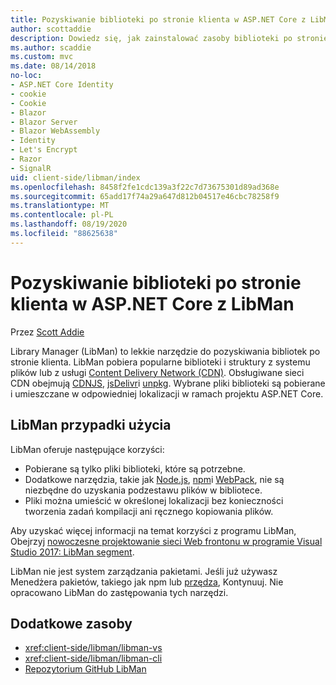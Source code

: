 ```yaml
---
title: Pozyskiwanie biblioteki po stronie klienta w ASP.NET Core z LibMan
author: scottaddie
description: Dowiedz się, jak zainstalować zasoby biblioteki po stronie klienta w projekcie ASP.NET Core przy użyciu programu Library Manager (LibMan).
ms.author: scaddie
ms.custom: mvc
ms.date: 08/14/2018
no-loc:
- ASP.NET Core Identity
- cookie
- Cookie
- Blazor
- Blazor Server
- Blazor WebAssembly
- Identity
- Let's Encrypt
- Razor
- SignalR
uid: client-side/libman/index
ms.openlocfilehash: 8458f2fe1cdc139a3f22c7d73675301d89ad368e
ms.sourcegitcommit: 65add17f74a29a647d812b04517e46cbc78258f9
ms.translationtype: MT
ms.contentlocale: pl-PL
ms.lasthandoff: 08/19/2020
ms.locfileid: "88625638"
---
```

# <a name="client-side-library-acquisition-in-aspnet-core-with-libman"></a>Pozyskiwanie biblioteki po stronie klienta w ASP.NET Core z LibMan

Przez [Scott Addie](https://twitter.com/Scott_Addie)

Library Manager (LibMan) to lekkie narzędzie do pozyskiwania bibliotek po stronie klienta. LibMan pobiera popularne biblioteki i struktury z systemu plików lub z usługi [Content Delivery Network (CDN)](https://wikipedia.org/wiki/Content_delivery_network). Obsługiwane sieci CDN obejmują [CDNJS](https://cdnjs.com/), [jsDelivr](https://www.jsdelivr.com/)i [unpkg](https://unpkg.com/#/). Wybrane pliki biblioteki są pobierane i umieszczane w odpowiedniej lokalizacji w ramach projektu ASP.NET Core.

## <a name="libman-use-cases"></a>LibMan przypadki użycia

LibMan oferuje następujące korzyści:

* Pobierane są tylko pliki biblioteki, które są potrzebne.
* Dodatkowe narzędzia, takie jak [Node.js](https://nodejs.org), [npm](https://www.npmjs.com)i [WebPack](https://webpack.js.org), nie są niezbędne do uzyskania podzestawu plików w bibliotece.
* Pliki można umieścić w określonej lokalizacji bez konieczności tworzenia zadań kompilacji ani ręcznego kopiowania plików.

Aby uzyskać więcej informacji na temat korzyści z programu LibMan, Obejrzyj [nowoczesne projektowanie sieci Web frontonu w programie Visual Studio 2017: LibMan segment](https://channel9.msdn.com/Events/Build/2017/B8073#time=43m34s).

LibMan nie jest system zarządzania pakietami. Jeśli już używasz Menedżera pakietów, takiego jak npm lub [przędza](https://yarnpkg.com), Kontynuuj. Nie opracowano LibMan do zastępowania tych narzędzi.

## <a name="additional-resources"></a>Dodatkowe zasoby

* <xref:client-side/libman/libman-vs>
* <xref:client-side/libman/libman-cli>
* [Repozytorium GitHub LibMan](https://github.com/aspnet/LibraryManager)
